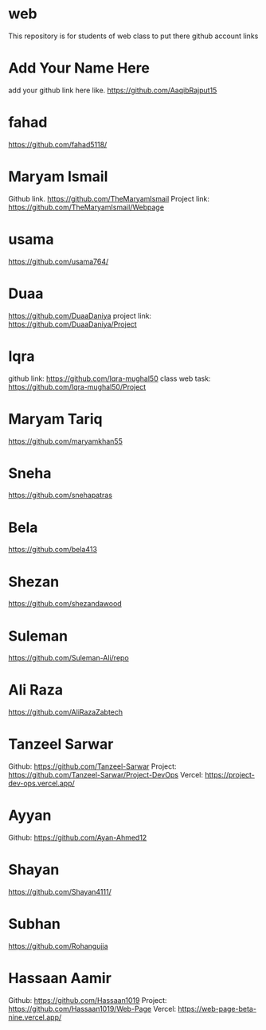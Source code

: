 # web
This repository is for students of web class to put there github account links

# Add Your Name Here
add your github link here like. https://github.com/AaqibRajput15

# fahad
https://github.com/fahad5118/

# Maryam Ismail
Github link. https://github.com/TheMaryamIsmail Project link: https://github.com/TheMaryamIsmail/Webpage

# usama
https://github.com/usama764/

# Duaa
https://github.com/DuaaDaniya
project link: https://github.com/DuaaDaniya/Project

# Iqra
github link: https://github.com/Iqra-mughal50
class web task: https://github.com/Iqra-mughal50/Project

# Maryam Tariq
https://github.com/maryamkhan55

# Sneha 
https://github.com/snehapatras

# Bela
https://github.com/bela413

# Shezan
https://github.com/shezandawood

# Suleman
https://github.com/Suleman-Ali/repo

# Ali Raza
https://github.com/AliRazaZabtech


# Tanzeel Sarwar
Github:  https://github.com/Tanzeel-Sarwar
Project:  https://github.com/Tanzeel-Sarwar/Project-DevOps
Vercel:  https://project-dev-ops.vercel.app/

# Ayyan
Github:  https://github.com/Ayan-Ahmed12

# Shayan
https://github.com/Shayan4111/

# Subhan
https://github.com/Rohangujja

# Hassaan Aamir
Github: https://github.com/Hassaan1019
Project: https://github.com/Hassaan1019/Web-Page
Vercel: https://web-page-beta-nine.vercel.app/
